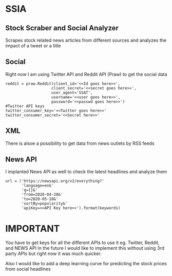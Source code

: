 # SSIA

## Stock Scraber and Social Analyzer

Scrapes stock related news articles from different sources and analyzes the impact of a tweet or a title

## Social

Right now I am using Twitter API and Reddit API (Praw) to get the social data

```
reddit = praw.Reddit(client_id='<<Id goes here>>',
                    client_secret='<<secret goes here>>',
                    user_agent='SSAT',
                    username='<<user goes here>>',
                    password='<<passwd goes here>>')
#Twitter API keys 
twitter_consumer_key='<<Twitter goes here>>'
twitter_consumer_secret='<<Secret here>>'

```

## XML

There is alsoe a possibility to get data from news outlets by RSS feeds

## News API

I implanted News API as well to check the latest headlines and analyze them

```
url = ('https://newsapi.org/v2/everything?'
       'language=en&'
       'q={}&'
       'from=2020-04-20&'
       'to=2020-05-10&'
       'sortBy=popularity&'
       'apiKey=<<API Key here>>').format(keywords)
```

# IMPORTANT

You have to get keys for all the different APIs to use it eg. Twitter, Reddit, and NEWS API In the future I would like to implement this without using 3rd party APIs but right now it was much quicker.

Also I would like to add a deep learning curve for predicting the stock prices from social headlines
